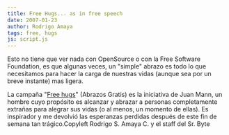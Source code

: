 ```yaml
---
title: Free Hugs... as in free speech
date: 2007-01-23
author: Rodrigo Amaya
tags: free, hugs
js: script.js
---
```


Esto no tiene que ver nada con OpenSource o con la Free
      Software Foundation, es que
algunas veces, un "simple" abrazo es todo lo que
      necesitamos para hacer la carga de nuestras vidas (aunque sea por un breve instante) mas
      ligera.

La campaña "[Free hugs](http://www.freehugscampaign.org/)" (Abrazos Gratis) es la
      iniciativa de Juan Mann, un hombre cuyo
      propósito es alcanzar y abrazar a personas
      completamente extrañas para alegrar sus vidas (o al menos, un momento de ellas).
      Es inspirador y me devolvió las esperanzas perdidas después de este fin de semana tan
      trágico.Copyleft Rodrigo S. Amaya C. y el staff del Sr.
      Byte
